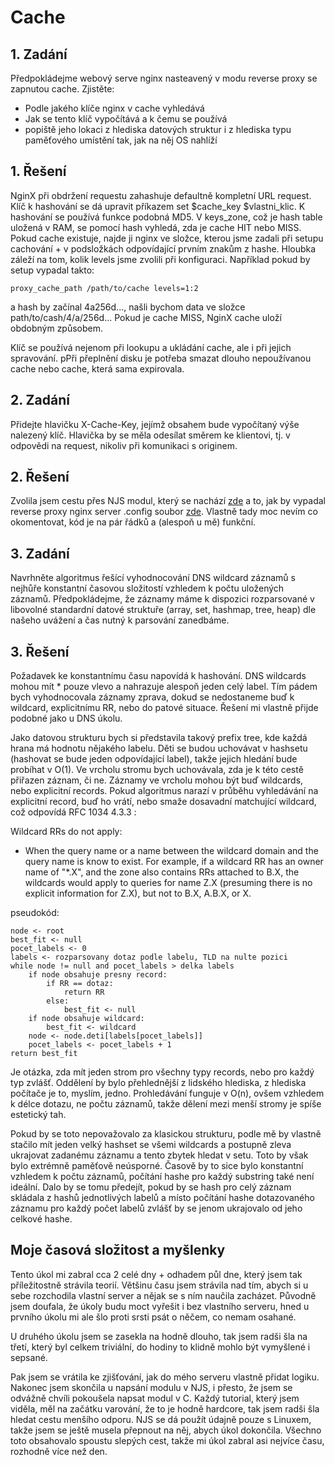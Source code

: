 # Cache

## 1. Zadání

Předpokládejme webový serve nginx nasteavený v modu reverse proxy se zapnutou cache. Zjistěte:

* Podle jakého klíče nginx v cache vyhledává
* Jak se tento klíč vypočítává a k čemu se používá
* popiště jeho lokaci z hlediska datových struktur i z hlediska typu paměťového umístění tak, jak na něj OS nahlíží

## 1. Řešení

NginX při obdržení requestu zahashuje defaultně kompletní URL request. Klíč k hashování se dá upravit příkazem set $cache_key $vlastni_klic. K hashování se používá funkce podobná MD5. V keys_zone, což je hash table uložená v RAM, se pomocí hash vyhledá, zda je cache HIT nebo MISS. Pokud cache existuje, najde ji nginx ve složce, kterou jsme zadali při setupu cachování + v podsložkách odpovídající prvním znakům z hashe. Hloubka záleží na tom, kolik levels jsme zvolili při konfiguraci. Například pokud by setup vypadal takto:

    proxy_cache_path /path/to/cache levels=1:2

a hash by začínal 4a256d..., našli bychom data ve složce path/to/cash/4/a/256d... Pokud je cache MISS, NginX cache uloží obdobným způsobem.

Klíč se používá nejenom při lookupu a ukládání cache, ale i při jejich spravování. pPři přeplnění disku je potřeba smazat dlouho nepoužívanou cache nebo cache, která sama expirovala.


## 2. Zadání

Přidejte hlavičku X-Cache-Key, jejímž obsahem bude vypočítaný výše nalezený klíč. Hlavička by se měla odesílat směrem ke klientovi, tj. v odpovědi na request, nikoliv při komunikaci s originem.

## 2. Řešení

Zvolila jsem cestu přes NJS modul, který se nachází [zde](hash.js) a to, jak by vypadal reverse proxy nginx server .config soubor [zde](nginx_config.txt). Vlastně tady moc nevím co okomentovat, kód je na pár řádků a (alespoň u mě) funkční.

## 3. Zadání

Navrhněte algoritmus řešící vyhodnocování DNS wildcard záznamů s nejhůře konstantní časovou složitostí vzhledem k počtu uložených záznamů. Předpokládejme, že záznamy máme k dispozici rozparsované v libovolné standardní datové struktuře (array, set, hashmap, tree, heap) dle našeho uvážení a čas nutný k parsování zanedbáme.

## 3. Řešení

Požadavek ke konstantnímu času napovídá k hashování. DNS wildcards mohou mít * pouze vlevo a nahrazuje alespoň jeden celý label. Tím pádem bych vyhodnocovala záznamy zprava, dokud se nedostaneme buď k wildcard, explicitnímu RR, nebo do patové situace. Řešení mi vlastně přijde podobné jako u DNS úkolu. 

Jako datovou strukturu bych si představila takový prefix tree, kde každá hrana má hodnotu nějakého labelu. Děti se budou uchovávat v hashsetu (hashovat se bude jeden odpovídající label), takže jejich hledání bude probíhat v O(1). Ve vrcholu stromu bych uchovávala, zda je k této cestě přiřazen záznam, či ne. Záznamy ve vrcholu mohou být buď wildcards, nebo explicitní records. Pokud algoritmus narazí v průběhu vyhledávání na explicitní record, buď ho vrátí, nebo smaže dosavadní matchující wildcard, což odpovídá RFC 1034 4.3.3 :

 Wildcard RRs do not apply:

   - When the query name or a name between the wildcard domain and
     the query name is know to exist.  For example, if a wildcard
     RR has an owner name of "*.X", and the zone also contains RRs
     attached to B.X, the wildcards would apply to queries for name
     Z.X (presuming there is no explicit information for Z.X), but
     not to B.X, A.B.X, or X.

pseudokód:

    node <- root
    best_fit <- null
    pocet_labels <- 0
    labels <- rozparsovany dotaz podle labelu, TLD na nulte pozici
    while node != null and pocet_labels > delka labels
        if node obsahuje presny record:
            if RR == dotaz:
                return RR
            else:
                best_fit <- null
        if node obsahuje wildcard:
            best_fit <- wildcard
        node <- node.deti[labels[pocet_labels]]
        pocet_labels <- pocet_labels + 1
    return best_fit
        

Je otázka, zda mít jeden strom pro všechny typy records, nebo pro každý typ zvlášť. Oddělení by bylo přehlednější z lidského hlediska, z hlediska počítače je to, myslím, jedno. Prohledávání funguje v O(n), ovšem vzhledem k délce dotazu, ne počtu záznamů, takže dělení mezi menší stromy je spíše estetický tah.

Pokud by se toto nepovažovalo za klasickou strukturu, podle mě by vlastně stačilo mít jeden velký hashset se všemi wildcards a postupně zleva ukrajovat zadanému záznamu a tento zbytek hledat v setu. Toto by však bylo extrémně paměťově neúsporné. Časově by to sice bylo konstantní vzhledem k počtu záznamů, počítání hashe pro každý substring také není ideální. Dalo by se tomu předejít, pokud by se hash pro celý záznam skládala z hashů jednotlivých labelů a místo počítání hashe dotazovaného záznamu pro každý počet labelů zvlášť by se jenom ukrajovalo od jeho celkové hashe.


## Moje časová složitost a myšlenky

Tento úkol mi zabral cca 2 celé dny + odhadem půl dne, který jsem tak příležitostně strávila teorií. Většinu času jsem strávila nad tím, abych si u sebe rozchodila vlastní server a nějak se s ním naučila zacházet. Původně jsem doufala, že úkoly budu moct vyřešit i bez vlastního serveru, hned u prvního úkolu mi ale šlo proti srsti psát o něčem, co nemam osahané.

U druhého úkolu jsem se zasekla na hodně dlouho, tak jsem radši šla na třetí, který byl celkem triviální, do hodiny to klidně mohlo být vymyšlené i sepsané. 

Pak jsem se vrátila ke zjišťování, jak do mého serveru vlastně přidat logiku. Nakonec jsem skončila u napsání modulu v NJS, i přesto, že jsem se odvážně chvíli pokoušela napsat modul v C. Každý tutorial, který jsem viděla, měl na začátku varování, že to je hodně hardcore, tak jsem radši šla hledat cestu menšího odporu. NJS se dá použít údajně pouze s Linuxem, takže jsem se ještě musela přepnout na něj, abych úkol dokončila. Všechno toto obsahovalo spoustu slepých cest, takže mi úkol zabral asi nejvíce času, rozhodně více než den.
